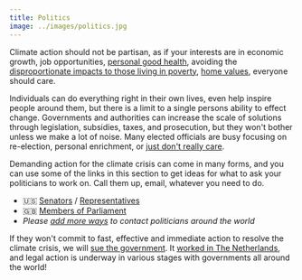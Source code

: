 ```yaml
---
title: Politics
image: ../images/politics.jpg
---
```


Climate action should not be partisan, as if your interests are in economic growth, job opportunities, [personal good health](https://www.theinvadingsea.com/2018/03/01/if-you-live-in-florida-doctors-say-climate-change-is-already-affecting-your-health/), avoiding the [disproportionate impacts to those living in poverty](https://www.theguardian.com/environment/2014/mar/31/climate-change-poor-suffer-most-un-report), [home values](https://www.theinvadingsea.com/2018/04/30/the-risk-of-sea-level-rise-is-chipping-away-at-miami-home-values-new-research-shows/), everyone should care. 

Individuals can do everything right in their own lives, even help inspire people
around them, but there is a limit to a single persons ability to effect change.
Governments and authorities can increase the scale of solutions through
legislation, subsidies, taxes, and prosecution, but they won't bother unless we
make a lot of noise. Many elected officials are busy focusing on re-election,
personal enrichment, or [just don't really care](https://www.nbcnews.com/politics/congress/senators-launch-bipartisan-climate-change-initiative-n1070286).

Demanding action for the climate crisis can come in many forms, and you can use some of the links in this section to get ideas for what to ask your politicians to work on. Call them up, email, whatever you need to do.

- 🇺🇸 [Senators](https://www.senate.gov/senators/How_to_correspond_senators.htm) / [Representatives](https://www.house.gov/representatives/find-your-representative)
- 🇬🇧 [Members of Parliament](https://www.parliament.uk/get-involved/contact-your-mp/)
- _Please [add more ways](https://github.com/philsturgeon/awesome-earth/edit/master/src/categories/politics.md) to contact politicians around the world_

If they won't commit to fast, effective and immediate action to resolve the climate crisis, we will [sue the government](https://www.ourchildrenstrust.org/). It [worked in The Netherlands](https://www.theguardian.com/environment/2018/oct/09/dutch-appeals-court-upholds-landmark-climate-change-ruling), and legal action is underway in various stages with governments all around the world!
